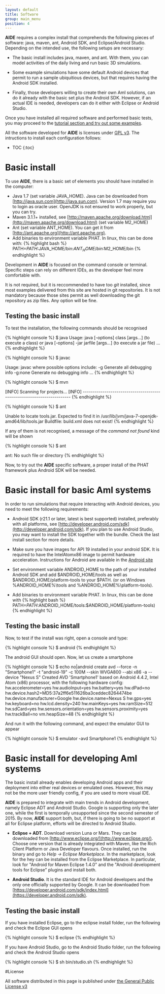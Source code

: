 ```yaml
---
layout: default
title: Software
group: main_menu
position: 4
---	
```


**AIDE** requires a complex install that comprehends the following pieces of software: java, maven, ant, Android SDK, and Eclipse/Android Studio. Depending on the intended use, the following setups are necessary:

- The basic install includes java, maven, and ant. With them, you can model activities of the daily living and run basic 3D simulations.

- Some example simulations have some default Android devices that permit to run a sample ubiquitious devices, but that requires having the Android SDK installed.

- Finally, those developers willing to create their own AmI solutions, can do it already with the basic set plus the Android SDK. However, if an actual IDE is needed, developers can do it either with Eclipse or Android Studio.

Once you have installed all required software and performed basic tests, you may proceed to the [tutorial section and try out some examples](/tutorial).

All the software developed for **AIDE** is licenses under [GPL v3](http://www.gnu.org/licenses/gpl-3.0.en.html). The intructions to install each configuration follows:

* TOC
{:toc}

<a name="basic"/>

# Basic install


To use **AIDE**, there is a basic set of elements you should have installed in the computer:

- Java 1.7 (set variable JAVA_HOME). Java can be downloaded from [http://java.sun.com](http://java.sun.com). Version 1.7 may require you to login as oracle user. OpenJDK is not ensured to work properly, but you can try.
- Maven 3.1.1+ installed, see [http://maven.apache.org/download.html](http://maven.apache.org/download.html) (set variable M2_HOME)
- Ant (set variable ANT_HOME). You can get it from [http://ant.apache.org](http://ant.apache.org).
- Add binaries to environment variable PHAT. In linux, this can be done with: 
{% highlight bash %}
PATH=$PATH:$JAVA_HOME/bin:$ANT_HOME/bin:$M2_HOME/bin
{% endhighlight %}


Development in **AIDE** is focused on the command console or terminal. Specific steps can rely on different IDEs, as the developer feel more comfortable with. 

It is not required, but it is reccommended to have too *git* installed, since most examples delivered from this site are hosted in git repositories. It is not mandatory because those sites permit as well downloading the git repository as zip files. Any option will be fine. 


## Testing the basic install

To test the installation, the following commands should be recognised 

{% highlight console %}
$ java
Usage: java [-options] class [args...]
           (to execute a class)
   or  java [-options] -jar jarfile [args...]
           (to execute a jar file)
...
{% endhighlight %}

{% highlight console %}
$ javac

Usage: javac <options> <source files>
where possible options include:
  -g                         Generate all debugging info
  -g:none                    Generate no debugging info
...
{% endhighlight %}

{% highlight console %}
$ mvn

[INFO] Scanning for projects...
[INFO] ------------------------------------------------------------------------
{% endhighlight %}

{% highlight console %}
$ ant

Unable to locate tools.jar. Expected to find it in /usr/lib/jvm/java-7-openjdk-amd64/lib/tools.jar
Buildfile: build.xml does not exist!
{% endhighlight %}

If any of them is not recognised, a message of the *command not found* kind will be shown

{% highlight console %}
$ ant

ant: No such file or directory
{% endhighlight %}

Now, to try out the **AIDE** specific software, a proper install of the PHAT framework plus Android SDK will be needed.

<a name="basicami"/>

# Basic install for basic AmI systems

In order to run simulations that require interacting with Android devices, you need to meet the following requirements:

- Android SDK (r21.1 or later, latest is best supported) installed, preferably with all platforms, see [http://developer.android.com/sdk](http://developer.android.com/sdk). If you plan to use Android Studio, you may want to install the SDK together with the bundle. Check the last install section for more details.
- Make sure you have images for API 19 installed in your android SDK. It is required to have the IntelAtomx86 image to permit hardware acceleration. Instructions for Android are available in the [Android site](http://developer.android.com/tools/devices/emulator.html#acceleration)
- Set environment variable ANDROID_HOME to the path of your installed Android SDK and add $ANDROID_HOME/tools as well as $ANDROID_HOME/platform-tools to your $PATH. (or on Windows %ANDROID_HOME%\tools and %ANDROID_HOME%\platform-tools).

- Add binaries to environment variable PHAT. In linux, this can be done with 
{% highlight bash %}
PATH=$PATH:$ANDROID_HOME/tools:$ANDROID_HOME/platform-tools)
{% endhighlight %}

## Testing the basic install

Now, to test if the install was right, open a console and type:

{% highlight console %}
$ android
{% endhighlight %}

The android GUI should open. Now, let us create a smartphone

{% highlight console %}
$ echo no|android create avd --force -n "Smartphone1" -t "android-19" -c 100M --skin WVGA800 --abi x86 -a --device  "Nexus S"
Created AVD 'Smartphone1' based on Android 4.4.2, Intel Atom (x86) processor,
with the following hardware config:
hw.accelerometer=yes
hw.audioInput=yes
hw.battery=yes
hw.dPad=no
hw.device.hash2=MD5:37a2ff6e511626ba3ceddec8264474be
hw.device.manufacturer=Google
hw.device.name=Nexus S
hw.gps=yes
hw.keyboard=no
hw.lcd.density=240
hw.mainKeys=yes
hw.ramSize=512
hw.sdCard=yes
hw.sensors.orientation=yes
hw.sensors.proximity=yes
hw.trackBall=no
vm.heapSize=48
{% endhighlight %}

And run it with the following command, and expect the emulator GUI to appear

{% highlight console %}
$ emulator -avd Smartphone1
{% endhighlight %}

# Basic install for developing AmI systems

The basic install already enables developing Android apps and their deployment into either real devices or emulated ones. However, this may not be the more user friendly config, if you are used to more visual IDE. 

**AIDE** is prepared to integrate with main trends in Android development, namely Eclipse ADT and Android Studio. Google is supporting only the later one, while the first is temporally unsupported since the second semester of 2015. By now, **AIDE** support both, but, if there is going to be no support at all for Eclipse platform, efforts will be directed to Android Studio.

- **Eclipse + ADT**. Download version Luna or Mars. They can be downloaded from [http://www.eclipse.org/](http://www.eclipse.org/). Choose one version that is already integrated with Maven, like the Rich Client Platform or Java Developer flavours. Once installed, run the binary and go to *Help -> Eclipse Marketplace*. In the marketplace, look for the hey can be installed from the Eclipse Marketplace. In particular,  look for "Android  for Maven Eclipse 1.4.0" and the "Android development tools for Eclipse" plugins and install both. 

- **Android Studio**. It is the standard IDE for Android developers and the only one officially supported by Google. It can be downloaded from [https://developer.android.com/sdk/index.html](https://developer.android.com/sdk). 

## Testing the basic install

If you have installed Eclipse, go to the eclipse install folder, run the following and check the Eclipse GUI opens

{% highlight console %}
$ eclipse
{% endhighlight %}

If you have Android Studio, go to the Android Studio folder,  run the following and check the Android Studio opens

{% highlight console %}
$ sh bin/studio.sh
{% endhighlight %}

#License

All software distributed in this page is published under [the General Public License v3](http://gplv3.fsf.org/)
